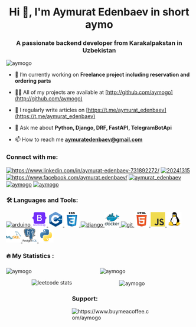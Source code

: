 <h1 align="center">Hi 👋, I'm Aymurat Edenbaev in short aymo</h1>
<h3 align="center">A passionate backend developer from Karakalpakstan in Uzbekistan</h3>


<p align="left"> <img src="https://komarev.com/ghpvc/?username=aymogo&label=Profile%20views&color=0e75b6&style=flat" alt="aymogo" /> </p>


- 🔭 I’m currently working on **Freelance project including reservation and ordering parts**

- 👨‍💻 All of my projects are available at [http://github.com/aymogo](http://github.com/aymogo)

- 📝 I regularly write articles on [https://t.me/aymurat_edenbaev](https://t.me/aymurat_edenbaev)

- 💬 Ask me about **Python, Django, DRF, FastAPI, TelegramBotApi**

- 📫 How to reach me **aymuratedenbaev@gmail.com**

<h3 align="left">Connect with me:</h3>
<p align="left">
<a href="https://www.linkedin.com/in/aymuratedenbaev/" target="blank"><img align="center" src="https://raw.githubusercontent.com/rahuldkjain/github-profile-readme-generator/master/src/images/icons/Social/linked-in-alt.svg" alt="https://www.linkedin.com/in/aymurat-edenbaev-731892272/" height="30" width="40" /></a>
<a href="https://stackoverflow.com/users/20241315" target="blank"><img align="center" src="https://raw.githubusercontent.com/rahuldkjain/github-profile-readme-generator/master/src/images/icons/Social/stack-overflow.svg" alt="20241315" height="30" width="40" /></a>
<a href="https://www.facebook.com/aymurat.edenbaev/" target="blank"><img align="center" src="https://raw.githubusercontent.com/rahuldkjain/github-profile-readme-generator/master/src/images/icons/Social/facebook.svg" alt="https://www.facebook.com/aymurat.edenbaev/" height="30" width="40" /></a>
<a href="https://instagram.com/aymurat_edenbaev" target="blank"><img align="center" src="https://raw.githubusercontent.com/rahuldkjain/github-profile-readme-generator/master/src/images/icons/Social/instagram.svg" alt="aymurat_edenbaev" height="30" width="40" /></a>
<a href="https://www.hackerrank.com/aymogo" target="blank"><img align="center" src="https://raw.githubusercontent.com/rahuldkjain/github-profile-readme-generator/master/src/images/icons/Social/hackerrank.svg" alt="aymogo" height="30" width="40" /></a>
<a href="https://www.leetcode.com/aymogo" target="blank"><img align="center" src="https://raw.githubusercontent.com/rahuldkjain/github-profile-readme-generator/master/src/images/icons/Social/leet-code.svg" alt="aymogo" height="30" width="40" /></a>
</p>

<h3 align="left">🛠 Languages and Tools:</h3>
<p align="left"> <a href="https://www.arduino.cc/" target="_blank" rel="noreferrer"> <img src="https://cdn.worldvectorlogo.com/logos/arduino-1.svg" alt="arduino" width="40" height="40"/> </a> <a href="https://getbootstrap.com" target="_blank" rel="noreferrer"> <img src="https://raw.githubusercontent.com/devicons/devicon/master/icons/bootstrap/bootstrap-plain-wordmark.svg" alt="bootstrap" width="40" height="40"/> </a> <a href="https://www.w3schools.com/cpp/" target="_blank" rel="noreferrer"> <img src="https://raw.githubusercontent.com/devicons/devicon/master/icons/cplusplus/cplusplus-original.svg" alt="cplusplus" width="40" height="40"/> </a> <a href="https://www.w3schools.com/css/" target="_blank" rel="noreferrer"> <img src="https://raw.githubusercontent.com/devicons/devicon/master/icons/css3/css3-original-wordmark.svg" alt="css3" width="40" height="40"/> </a> <a href="https://www.djangoproject.com/" target="_blank" rel="noreferrer"> <img src="https://cdn.worldvectorlogo.com/logos/django.svg" alt="django" width="40" height="40"/> </a> <a href="https://www.docker.com/" target="_blank" rel="noreferrer"> <img src="https://raw.githubusercontent.com/devicons/devicon/master/icons/docker/docker-original-wordmark.svg" alt="docker" width="40" height="40"/> </a> <a href="https://git-scm.com/" target="_blank" rel="noreferrer"> <img src="https://www.vectorlogo.zone/logos/git-scm/git-scm-icon.svg" alt="git" width="40" height="40"/> </a> <a href="https://www.w3.org/html/" target="_blank" rel="noreferrer"> <img src="https://raw.githubusercontent.com/devicons/devicon/master/icons/html5/html5-original-wordmark.svg" alt="html5" width="40" height="40"/> </a> <a href="https://developer.mozilla.org/en-US/docs/Web/JavaScript" target="_blank" rel="noreferrer"> <img src="https://raw.githubusercontent.com/devicons/devicon/master/icons/javascript/javascript-original.svg" alt="javascript" width="40" height="40"/> </a> <a href="https://www.linux.org/" target="_blank" rel="noreferrer"> <img src="https://raw.githubusercontent.com/devicons/devicon/master/icons/linux/linux-original.svg" alt="linux" width="40" height="40"/> </a> <a href="https://www.mysql.com/" target="_blank" rel="noreferrer"> <img src="https://raw.githubusercontent.com/devicons/devicon/master/icons/mysql/mysql-original-wordmark.svg" alt="mysql" width="40" height="40"/> </a> <a href="https://www.postgresql.org" target="_blank" rel="noreferrer"> <img src="https://raw.githubusercontent.com/devicons/devicon/master/icons/postgresql/postgresql-original-wordmark.svg" alt="postgresql" width="40" height="40"/> </a> <a href="https://www.python.org" target="_blank" rel="noreferrer"> <img src="https://raw.githubusercontent.com/devicons/devicon/master/icons/python/python-original.svg" alt="python" width="40" height="40"/> </a> </p>

###

<h3 align="left">🔥   My Statistics :</h3>

###

<div align="center">
  <div>
    <p><img align="left" src="https://github-readme-stats.vercel.app/api/top-langs?username=aymogo&show_icons=true&locale=en&hide_title=false&layout=compact&langs_count=4&theme=aura" height="180" alt="aymogo" /></p>
  </div>
  <div>
    <p>&nbsp;<img src="https://github-readme-stats.vercel.app/api?username=aymogo&show_icons=true&locale=en&theme=aura" height="180" alt="aymogo" /></p>
  </div>
  <div>
      <img align="left" src="https://leetcard.jacoblin.cool/aymogo?theme=dark&font=Roboto&ext=heatmap" height="200" alt="leetcode stats"  />
  </div>
  <div>
    <p><img align="center" src="https://github-readme-streak-stats.herokuapp.com/?user=aymogo&theme=dark" height="200" alt="aymogo" /></p>
  </div>
</div>



<h3 align="left">Support:</h3>
<p><a href="https://www.buymeacoffee.com/aymogo"> <img align="left" src="https://cdn.buymeacoffee.com/buttons/v2/default-yellow.png" height="50" width="210" alt="https://www.buymeacoffee.com/aymogo" /></a></p><br><br>
